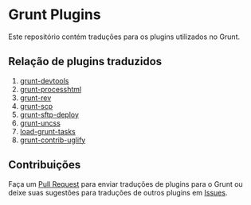 # Grunt Plugins

Este repositório contém traduções para os plugins utilizados no Grunt.

## Relação de plugins traduzidos

1. [grunt-devtools](plugins/grunt-devtools.md)
2. [grunt-processhtml](plugins/grunt-processhtml.md)
3. [grunt-rev](plugins/grunt-rev.md)
4. [grunt-scp](plugins/grunt-scp.md)
5. [grunt-sftp-deploy](plugins/grunt-sftp-deploy.md)
6. [grunt-uncss](plugins/grunt-uncss.md)
7. [load-grunt-tasks](plugins/load-grunt-tasks.md)
8. [grunt-contrib-uglify](plugins/grunt-contrib-uglify.md)


## Contribuições

Faça um [Pull Request](https://github.com/gruntbrasil/docs-grunt-plugins/pulls) para enviar traduções de plugins para o Grunt ou deixe suas sugestões para traduções de outros plugins em [Issues](https://github.com/gruntbrasil/docs-grunt-plugins/issues/1).
